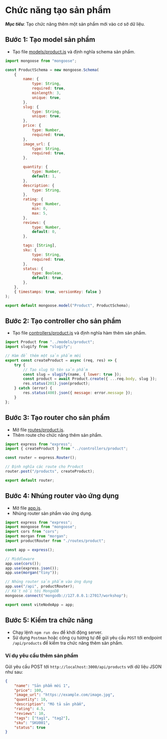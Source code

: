 # Chức năng tạo sản phẩm

**_Mục tiêu_**: Tạo chức năng thêm một sản phẩm mới vào cơ sở dữ liệu.

## Bước 1: Tạo model sản phẩm

-   Tạo file [models/product.js](../../models/product.js) và định nghĩa schema sản phẩm.

```javascript
import mongoose from "mongoose";

const ProductSchema = new mongoose.Schema(
    {
        name: {
            type: String,
            required: true,
            minlength: 3,
            unique: true,
        },
        slug: {
            type: String,
            unique: true,
        },
        price: {
            type: Number,
            required: true,
        },
        image_url: {
            type: String,
            required: true,
        },

        quantity: {
            type: Number,
            default: 1,
        },
        description: {
            type: String,
        },
        rating: {
            type: Number,
            min: 0,
            max: 5,
        },
        reviews: {
            type: Number,
            default: 0,
        },

        tags: [String],
        sku: {
            type: String,
            required: true,
        },
        status: {
            type: Boolean,
            default: true,
        },
    },
    { timestamps: true, versionKey: false }
);

export default mongoose.model("Product", ProductSchema);
```

## Bước 2: Tạo controller cho sản phẩm

-   Tạo file [controllers/product.js](../../controllers/product.js) và định nghĩa hàm thêm sản phẩm.

```javascript
import Product from "../models/product";
import slugify from "slugify";

// Hàm để thêm một sản phẩm mới
export const createProduct = async (req, res) => {
    try {
        // Tạo slug từ tên sản phẩm
        const slug = slugify(name, { lower: true });
        const product = await Product.create({ ...req.body, slug });
        res.status(201).json(product);
    } catch (error) {
        res.status(400).json({ message: error.message });
    }
};
```

## Bước 3: Tạo router cho sản phẩm

-   Mở file [routes/product.js](../../routes/product).
-   Thêm route cho chức năng thêm sản phẩm.

```javascript
import express from "express";
import { createProduct } from "../controllers/product";

const router = express.Router();

// Định nghĩa các route cho Product
router.post("/products", createProduct);

export default router;
```

## Bước 4: Nhúng router vào ứng dụng

-   Mở file [app.js](../../app.js).
-   Nhúng router sản phẩm vào ứng dụng.

```javascript
import express from "express";
import mongoose from "mongoose";
import cors from "cors";
import morgan from "morgan";
import productRouter from "./routes/product";

const app = express();

// Middleware
app.use(cors());
app.use(express.json());
app.use(morgan("tiny"));

// Nhúng router sản phẩm vào ứng dụng
app.use("/api", productRouter);
// Kết nối tới MongoDB
mongoose.connect("mongodb://127.0.0.1:27017/workshop");

export const viteNodeApp = app;
```

## Bước 5: Kiểm tra chức năng

-   Chạy lệnh `npm run dev` để khởi động server.
-   Sử dụng `Postman` hoặc công cụ tương tự để gửi yêu cầu `POST` tới endpoint `/api/products` để kiểm tra chức năng thêm sản phẩm.

### Ví dụ yêu cầu thêm sản phẩm

Gửi yêu cầu POST tới `http://localhost:3000/api/products` với dữ liệu JSON như sau:

```json
{
    "name": "Sản phẩm mới 1",
    "price": 100,
    "image_url": "https://example.com/image.jpg",
    "quantity": 10,
    "description": "Mô tả sản phẩm",
    "rating": 4.5,
    "reviews": 10,
    "tags": ["tag1", "tag2"],
    "sku": "SKU001",
    "status": true
}
```
